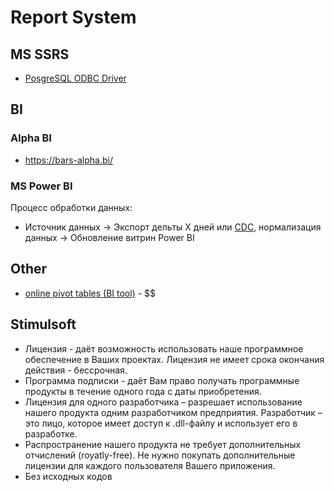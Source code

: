 # Report System

## MS SSRS

- [PosgreSQL ODBC Driver](http://blog.i-m-code.com/2013/06/03/connect-ssrs-to-postgresql-database/)

## BI

### Alpha BI

- https://bars-alpha.bi/

### MS Power BI

Процесс обработки данных:

- Источник данных -> Экспорт дельты Х дней или [CDC](../arch/system.class/cdc.md), нормализация данных -> Обновление витрин Power BI

## Other

- [online pivot tables (BI tool)](https://www.seektable.com/) - $$

## Stimulsoft

- Лицензия - даёт возможность использовать наше программное обеспечение в Ваших проектах. Лицензия не имеет срока окончания действия - бессрочная.
- Программа подписки - даёт Вам право получать программные продукты в течение одного года с даты приобретения.
- Лицензия для одного разработчика – разрешает использование нашего продукта одним разработчиком предприятия. Разработчик – это лицо, которое имеет доступ к .dll-файлу и использует его в разработке.		
- Распространение нашего продукта не требует дополнительных отчислений (royatly-free). Не нужно покупать дополнительные лицензии для каждого пользователя Вашего приложения.	
- Без исходных кодов